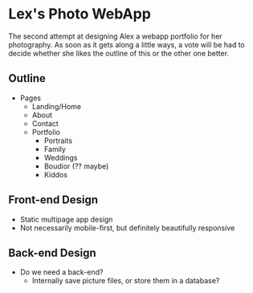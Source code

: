 # Lex's Photo WebApp
The second attempt at designing Alex a webapp portfolio for her photography. As soon as it gets along a little ways, a vote will be had to decide whether she likes the outline of this or the other one better.

## Outline
- Pages
  - Landing/Home
  - About
  - Contact
  - Portfolio
    - Portraits
    - Family
    - Weddings
    - Boudior (?? maybe)
    - Kiddos
  
## Front-end Design
- Static multipage app design
- Not necessarily mobile-first, but definitely beautifully responsive

## Back-end Design
- Do we need a back-end?
  - Internally save picture files, or store them in a database?
